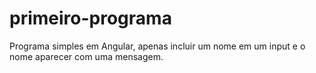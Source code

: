 # primeiro-programa
Programa simples em Angular, apenas incluir um nome em um input e o nome aparecer com uma mensagem.
